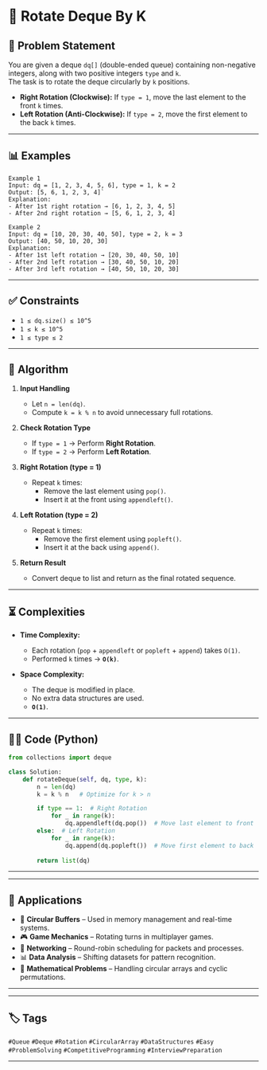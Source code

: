 # 🔄 Rotate Deque By K

## 📌 Problem Statement

You are given a deque `dq[]` (double-ended queue) containing non-negative integers, along with two positive integers `type` and `k`.  
The task is to rotate the deque circularly by `k` positions.

- **Right Rotation (Clockwise):** If `type = 1`, move the last element to the front `k` times.  
- **Left Rotation (Anti-Clockwise):** If `type = 2`, move the first element to the back `k` times.  

---

## 📊 Examples
```text
Example 1
Input: dq = [1, 2, 3, 4, 5, 6], type = 1, k = 2
Output: [5, 6, 1, 2, 3, 4]`
Explanation:  
- After 1st right rotation → [6, 1, 2, 3, 4, 5]  
- After 2nd right rotation → [5, 6, 1, 2, 3, 4]  

Example 2
Input: dq = [10, 20, 30, 40, 50], type = 2, k = 3  
Output: [40, 50, 10, 20, 30]
Explanation:
- After 1st left rotation → [20, 30, 40, 50, 10]  
- After 2nd left rotation → [30, 40, 50, 10, 20]  
- After 3rd left rotation → [40, 50, 10, 20, 30]  
```
---

## ✅ Constraints
- `1 ≤ dq.size() ≤ 10^5`  
- `1 ≤ k ≤ 10^5`  
- `1 ≤ type ≤ 2`  

---

## 📝 Algorithm

1. **Input Handling**  
   - Let `n = len(dq)`.  
   - Compute `k = k % n` to avoid unnecessary full rotations.  

2. **Check Rotation Type**  
   - If `type = 1` → Perform **Right Rotation**.  
   - If `type = 2` → Perform **Left Rotation**.  

3. **Right Rotation (type = 1)**  
   - Repeat `k` times:  
     - Remove the last element using `pop()`.  
     - Insert it at the front using `appendleft()`.  

4. **Left Rotation (type = 2)**  
   - Repeat `k` times:  
     - Remove the first element using `popleft()`.  
     - Insert it at the back using `append()`.  

5. **Return Result**  
   - Convert deque to list and return as the final rotated sequence.  

---
## ⏳ Complexities

- **Time Complexity:**  
  - Each rotation (`pop` + `appendleft` or `popleft` + `append`) takes `O(1)`.  
  - Performed `k` times → **`O(k)`**.  

- **Space Complexity:**  
  - The deque is modified in place.  
  - No extra data structures are used.  
  - **`O(1)`**.  

---


## 🧑‍💻 Code (Python)

```python
from collections import deque

class Solution:    
    def rotateDeque(self, dq, type, k):
        n = len(dq)
        k = k % n   # Optimize for k > n

        if type == 1:  # Right Rotation
            for _ in range(k):
                dq.appendleft(dq.pop())  # Move last element to front
        else:  # Left Rotation
            for _ in range(k):
                dq.append(dq.popleft())  # Move first element to back
        
        return list(dq)
```
---
---

## 🚀 Applications

- 🔄 **Circular Buffers** – Used in memory management and real-time systems.  
- 🎮 **Game Mechanics** – Rotating turns in multiplayer games.  
- 📡 **Networking** – Round-robin scheduling for packets and processes.  
- 📊 **Data Analysis** – Shifting datasets for pattern recognition.  
- 🧮 **Mathematical Problems** – Handling circular arrays and cyclic permutations.  

---
---

## 🏷️ Tags

`#Queue` `#Deque` `#Rotation` `#CircularArray` `#DataStructures` `#Easy` `#ProblemSolving` `#CompetitiveProgramming` `#InterviewPreparation`

---
